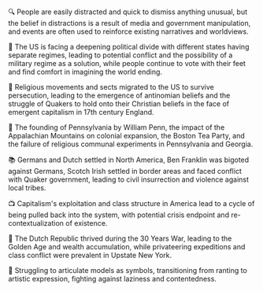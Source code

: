 🔍 People are easily distracted and quick to dismiss anything unusual, but the belief in distractions is a result of media and government manipulation, and events are often used to reinforce existing narratives and worldviews.

📰 The US is facing a deepening political divide with different states having separate regimes, leading to potential conflict and the possibility of a military regime as a solution, while people continue to vote with their feet and find comfort in imagining the world ending.

📜 Religious movements and sects migrated to the US to survive persecution, leading to the emergence of antinomian beliefs and the struggle of Quakers to hold onto their Christian beliefs in the face of emergent capitalism in 17th century England.

📜 The founding of Pennsylvania by William Penn, the impact of the Appalachian Mountains on colonial expansion, the Boston Tea Party, and the failure of religious communal experiments in Pennsylvania and Georgia.

📚 Germans and Dutch settled in North America, Ben Franklin was bigoted against Germans, Scotch Irish settled in border areas and faced conflict with Quaker government, leading to civil insurrection and violence against local tribes.

📺 Capitalism's exploitation and class structure in America lead to a cycle of being pulled back into the system, with potential crisis endpoint and re-contextualization of existence.

📝 The Dutch Republic thrived during the 30 Years War, leading to the Golden Age and wealth accumulation, while privateering expeditions and class conflict were prevalent in Upstate New York.

🎨 Struggling to articulate models as symbols, transitioning from ranting to artistic expression, fighting against laziness and contentedness.

